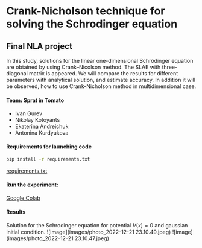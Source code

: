 # Crank-Nicholson technique for solving the Schrodinger equation
## Final NLA project
In this study, solutions for the linear one-dimensional Schrödinger equation are obtained by using Crank–Nicolson method. The SLAE with three-diagonal matrix is appeared. We will compare the results for different parameters with analytical solution, and estimate accuracy. In addition it will be observed, how to use Crank-Nicholson method in multidimensional case.

#### Team: Sprat in Tomato
- Ivan Gurev
- Nikolay Kotoyants
- Ekaterina Andreichuk
- Antonina Kurdyukova

#### Requirements for launching code
```bat
pip install -r requirements.txt
```
[requirements.txt](https://raw.githubusercontent.com/Tonchik-hv/Crank-Nicholson-techique/main/code/requirements%20(1).txt)

#### Run the experiment:
[Google Colab](https://colab.research.google.com/drive/1gEyjGSFO83QNcnld5gcKQjIraO2V_RNX?usp=sharing)

#### Results
Solution for the Schrodinger equation for potential $V(x) = 0$ and gaussian initial condition.
![image](images/photo_2022-12-21 23.10.49.jpeg)
![image](images/photo_2022-12-21 23.10.47.jpeg)


